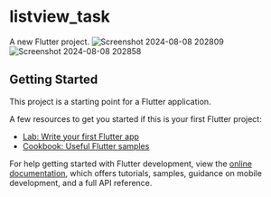 # listview_task

A new Flutter project.
![Screenshot 2024-08-08 202809](https://github.com/user-attachments/assets/ee914536-8a03-497c-904d-4893223a1758)
![Screenshot 2024-08-08 202858](https://github.com/user-attachments/assets/cc6e73b1-b4a4-4df2-a806-0a62b9178d1f)


## Getting Started

This project is a starting point for a Flutter application.

A few resources to get you started if this is your first Flutter project:

- [Lab: Write your first Flutter app](https://docs.flutter.dev/get-started/codelab)
- [Cookbook: Useful Flutter samples](https://docs.flutter.dev/cookbook)

For help getting started with Flutter development, view the
[online documentation](https://docs.flutter.dev/), which offers tutorials,
samples, guidance on mobile development, and a full API reference.
